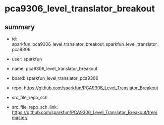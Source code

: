 # pca9306_level_translator_breakout
 
## summary 
* id: sparkfun_pca9306_level_translator_breakout_sparkfun_level_translator_pca9306
* user: sparkfun
* name: pca9306_level_translator_breakout
* board: sparkfun_level_translator_pca9306
* repo: https://github.com/sparkfun/PCA9306_Level_Translator_Breakout



* src_file_repo_sch: 
* src_file_repo_sch_link: https://github.com/sparkfun/PCA9306_Level_Translator_Breakout/tree/master/




